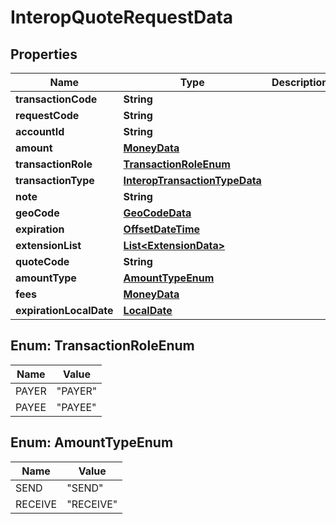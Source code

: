 # InteropQuoteRequestData

## Properties
Name | Type | Description | Notes
------------ | ------------- | ------------- | -------------
**transactionCode** | **String** |  | 
**requestCode** | **String** |  |  [optional]
**accountId** | **String** |  | 
**amount** | [**MoneyData**](MoneyData.md) |  | 
**transactionRole** | [**TransactionRoleEnum**](#TransactionRoleEnum) |  | 
**transactionType** | [**InteropTransactionTypeData**](InteropTransactionTypeData.md) |  |  [optional]
**note** | **String** |  |  [optional]
**geoCode** | [**GeoCodeData**](GeoCodeData.md) |  |  [optional]
**expiration** | [**OffsetDateTime**](OffsetDateTime.md) |  |  [optional]
**extensionList** | [**List&lt;ExtensionData&gt;**](ExtensionData.md) |  |  [optional]
**quoteCode** | **String** |  | 
**amountType** | [**AmountTypeEnum**](#AmountTypeEnum) |  | 
**fees** | [**MoneyData**](MoneyData.md) |  |  [optional]
**expirationLocalDate** | [**LocalDate**](LocalDate.md) |  |  [optional]

<a name="TransactionRoleEnum"></a>
## Enum: TransactionRoleEnum
Name | Value
---- | -----
PAYER | &quot;PAYER&quot;
PAYEE | &quot;PAYEE&quot;

<a name="AmountTypeEnum"></a>
## Enum: AmountTypeEnum
Name | Value
---- | -----
SEND | &quot;SEND&quot;
RECEIVE | &quot;RECEIVE&quot;
